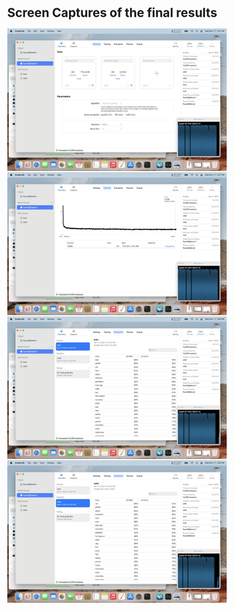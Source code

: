# Screen Captures of the final results

![settings](https://github.com/woolfel/createmlbench/blob/main/results/coco/batch32/settings.png)
![training](https://github.com/woolfel/createmlbench/blob/main/results/coco/batch32/training.png)
![training i/u](https://github.com/woolfel/createmlbench/blob/main/results/coco/batch32/validation_train.png)
![validation i/u](https://github.com/woolfel/createmlbench/blob/main/results/coco/batch32/validation_eval.png)
